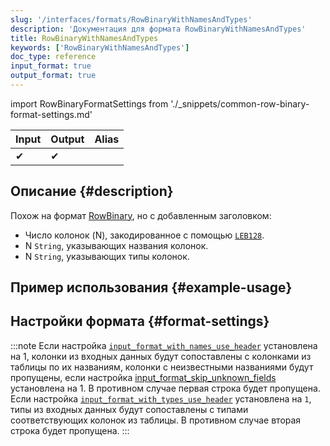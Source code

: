 ```yaml
---
slug: '/interfaces/formats/RowBinaryWithNamesAndTypes'
description: 'Документация для формата RowBinaryWithNamesAndTypes'
title: RowBinaryWithNamesAndTypes
keywords: ['RowBinaryWithNamesAndTypes']
doc_type: reference
input_format: true
output_format: true
---
```

import RowBinaryFormatSettings from './_snippets/common-row-binary-format-settings.md'

| Input | Output | Alias |
|-------|--------|-------|
| ✔     | ✔      |       |

## Описание {#description}

Похож на формат [RowBinary](./RowBinary.md), но с добавленным заголовком:

- Число колонок (N), закодированное с помощью [`LEB128`](https://en.wikipedia.org/wiki/LEB128).
- N `String`, указывающих названия колонок.
- N `String`, указывающих типы колонок.

## Пример использования {#example-usage}

## Настройки формата {#format-settings}

<RowBinaryFormatSettings/>

:::note
Если настройка [`input_format_with_names_use_header`](/operations/settings/settings-formats.md/#input_format_with_names_use_header) установлена на 1,
колонки из входных данных будут сопоставлены с колонками из таблицы по их названиям, колонки с неизвестными названиями будут пропущены, если настройка [input_format_skip_unknown_fields](/operations/settings/settings-formats.md/#input_format_skip_unknown_fields) установлена на 1.
В противном случае первая строка будет пропущена.
Если настройка [`input_format_with_types_use_header`](/operations/settings/settings-formats.md/#input_format_with_types_use_header) установлена на `1`,
типы из входных данных будут сопоставлены с типами соответствующих колонок из таблицы. В противном случае вторая строка будет пропущена.
:::
